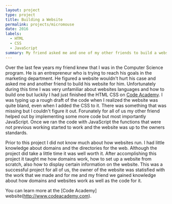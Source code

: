 ```yaml
---
layout: project
type: project
title: Building a Website
permalink: projects/micromouse
date: 2016
labels:
  - HTML
  - CSS
  - JavaScript
summary: My friend asked me and one of my other friends to build a website for him.
---
```


Over the last few years my friend knew that I was in the Computer Science program. He is an entrepreneur who is trying to reach his goals in the marketing department. He figured a website wouldn't hurt his case and asked me and another friend to build his website for him. Unfortunately during this time I was very unfamiliar about websites languages and how to build one but luckily I had just finished the HTML CSS on <a href = "www.codeacademy.com">Code Academy</a>. I was typing up a rough draft of the code when I realized the website was quite bland, even when I added the CSS to it. There was something that was missing but I couldn't figure it out. Forunately for all of us my other friend helped out by implementing some more code but most importantly JavaScript. Once we ran the code with JavaScript the functions that were not previous working started to work and the website was up to the owners standards.

Prior to this project I did not know much about how websites run. I had little knowledge about domains and the directories for the web. Although the project did take a little time it was well worth it. After accomplishing this project it taught me how domains work, how to set up a website from scratch, also how to display certain information on the website. This was a successful project for all of us, the owner of the website was statisfied with the work that we made and for me and my friend we gained knowledge about how domains and websites work as well as the code for it.

You can learn more at the [Code Academy] website(http://www.codeacademy.com).



